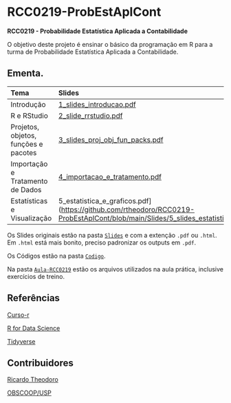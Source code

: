 # RCC0219-ProbEstAplCont
**RCC0219 - Probabilidade Estatística Aplicada a Contabilidade**

O objetivo deste projeto é ensinar o básico da programação em R para a turma de Probabilidade Estatística Aplicada a Contabilidade.

## Ementa.

| **Tema**                 | **Slides**  | **Código** | **Gravação** |
|:-------------------------|:------------|:-----------|:-----------|
| Introdução               |  [1_slides_introducao.pdf](https://github.com/rtheodoro/RCC0219-ProbEstAplCont/blob/main/Slides/2_slides_rrstudio.pdf)    |  - |  - |
| R e RStudio              |  [2_slide_rrstudio.pdf](https://github.com/rtheodoro/RCC0219-ProbEstAplCont/blob/main/Slides/2_slides_rrstudio.pdf)     |  [2_codigos_rrstudio](https://github.com/rtheodoro/RCC0219-ProbEstAplCont/blob/main/Codigo/2_codigos_rrstudio.r) | - |
| Projetos, objetos, funções e pacotes |   [3_slides_proj_obj_fun_packs.pdf](https://github.com/rtheodoro/RCC0219-ProbEstAplCont/blob/main/Slides/3_slides_proj_obj_fun_packs.pdf)     |  [3_cod_proj_obj_fun_packs.R](https://github.com/rtheodoro/RCC0219-ProbEstAplCont/blob/main/Codigo/3_cod_proj_obj_fun_packs.R) |  - |
| Importação e Tratamento de Dados |  [4_importacao_e_tratamento.pdf](https://github.com/rtheodoro/RCC0219-ProbEstAplCont/blob/main/Slides/4_slides_importacao_e_tratamento.pdf)     |  [4_importacao_e_tratamento](https://github.com/rtheodoro/RCC0219-ProbEstAplCont/blob/main/Codigo/4_importacao_e_tratamento.R) |  [4_importacao_e_tratamento](https://youtu.be/LaozfnOdX-Q) |
| Estatísticas e Visualização      |  5_estatistica_e_graficos.pdf](https://github.com/rtheodoro/RCC0219-ProbEstAplCont/blob/main/Slides/5_slides_estatisticas_e_graficos.pdf     |   [5_estatistica_e_graficos](https://github.com/rtheodoro/RCC0219-ProbEstAplCont/blob/main/Codigo/5_estatistica_e_graficos.R |   - |

Os Slides originais estão na pasta [`Slides`](https://github.com/rtheodoro/RCC0219-ProbEstAplCont/tree/main/Slides) e com a extenção `.pdf` ou `.html`. Em `.html` está mais bonito, preciso padronizar os outputs em `.pdf`.

Os Códigos estão na pasta [`Codigo`](https://github.com/rtheodoro/RCC0219-ProbEstAplCont/tree/main/Codigo).

Na pasta [`Aula-RCC0219`](https://github.com/rtheodoro/RCC0219-ProbEstAplCont/tree/main/Aula-RCC0219) estão os arquivos utilizados na aula prática, inclusive exercícios de treino.

## Referências

[Curso-r](https://curso-r.com/)

[R for Data Science](https://r4ds.had.co.nz/)

[Tidyverse](https://www.tidyverse.org/learn/)

## Contribuidores

[Ricardo Theodoro](https://rtheodoro.com)

[OBSCOOP/USP](https://linktr.ee/obscoopusp)
